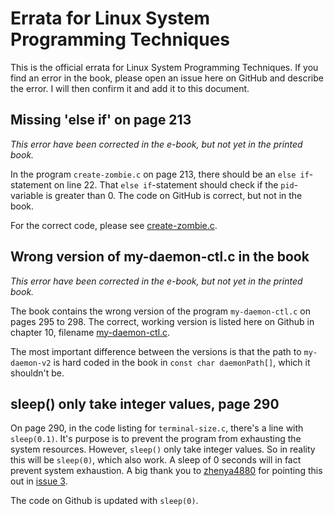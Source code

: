 # Errata for Linux System Programming Techniques
This is the official errata for Linux System Programming Techniques. If you
find an error in the book, please open an issue here on GitHub and describe the
error. I will then confirm it and add it to this document.

## Missing 'else if' on page 213
*This error have been corrected in the e-book, but not yet in the printed
book.*

In the program `create-zombie.c` on page 213, there should be an `else
if`-statement on line 22. That `else if`-statement should check if the
`pid`-variable is greater than 0. The code on GitHub is correct, but not in the
book.

For the correct code, please see
[create-zombie.c](https://github.com/PacktPublishing/Linux-System-Programming-Techniques/blob/master/ch6/create-zombie.c).

## Wrong version of my-daemon-ctl.c in the book
*This error have been corrected in the e-book, but not yet in the printed
book.*

The book contains the wrong version of the program `my-daemon-ctl.c` on pages
295 to 298. The correct, working version is listed here on Github in
chapter 10, filename
[my-daemon-ctl.c](https://github.com/PacktPublishing/Linux-System-Programming-Techniques/blob/master/ch10/my-daemon-ctl.c).

The most important difference between the versions is that the path to
`my-daemon-v2` is hard coded in the book in `const char daemonPath[]`, which it
shouldn't be.

## sleep() only take integer values, page 290
On page 290, in the code listing for `terminal-size.c`, there's a line with
`sleep(0.1)`. It's purpose is to prevent the program from exhausting the system 
resources. However, `sleep()` only take integer values. So in reality this
will be `sleep(0)`, which also work. A sleep of 0 seconds will in fact
prevent system exhaustion. A big thank you to [zhenya4880](https://github.com/zhenya4880)
for pointing this out in [issue 3](https://github.com/PacktPublishing/Linux-System-Programming-Techniques/issues/3).

The code on Github is updated with `sleep(0)`.
